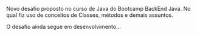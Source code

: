 Novo desafio proposto no curso de Java do Bootcamp BackEnd Java.
No qual fiz uso de conceitos de Classes, métodos e demais assuntos.

O desafio ainda segue em desenvolvimento...